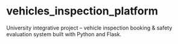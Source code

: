 # vehicles_inspection_platform
University integrative project – vehicle inspection booking &amp; safety evaluation system built with Python and Flask.
